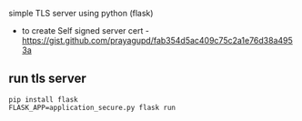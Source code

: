 simple TLS server using python (flask)

- to create Self signed server cert - https://gist.github.com/prayagupd/fab354d5ac409c75c2a1e76d38a4953a

run tls server
----

```
pip install flask
FLASK_APP=application_secure.py flask run
```

